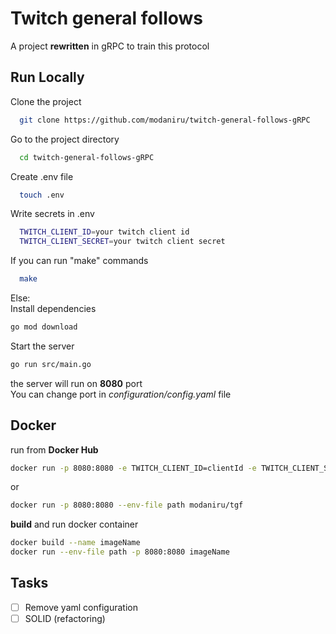 
# Twitch general follows
A project **rewritten** in gRPC to train this protocol

## Run Locally

Clone the project

~~~bash
  git clone https://github.com/modaniru/twitch-general-follows-gRPC
~~~

Go to the project directory

~~~bash
  cd twitch-general-follows-gRPC
~~~

Create .env file

~~~bash
  touch .env
~~~

Write secrets in .env

~~~bash
  TWITCH_CLIENT_ID=your twitch client id
  TWITCH_CLIENT_SECRET=your twitch client secret
~~~

If you can run "make" commands

~~~bash
  make
~~~

Else: \
Install dependencies

~~~bash
go mod download
~~~

Start the server

~~~bash
go run src/main.go
~~~

the server will run on **8080** port\
You can change port in *configuration/config.yaml* file

## Docker
run from **Docker Hub**
~~~bash
docker run -p 8080:8080 -e TWITCH_CLIENT_ID=clientId -e TWITCH_CLIENT_SECRET=clientSecert modaniru/tgf
~~~
or
~~~bash
docker run -p 8080:8080 --env-file path modaniru/tgf
~~~
**build** and run docker container
~~~bash
docker build --name imageName
docker run --env-file path -p 8080:8080 imageName
~~~

## Tasks
- [ ] Remove yaml configuration
- [ ] SOLID (refactoring)
